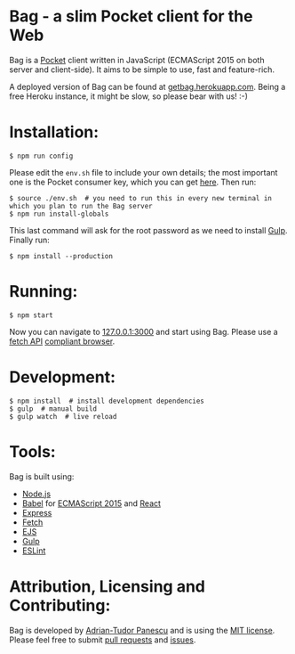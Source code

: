 Bag - a slim Pocket client for the Web
======================================

Bag is a [Pocket](https://getpocket.com) client written in JavaScript
(ECMAScript 2015 on both server and client-side). It aims to be simple to use,
fast and feature-rich.

A deployed version of Bag can be found at
[getbag.herokuapp.com](https://getbag.herokuapp.com). Being a free Heroku
instance, it might be slow, so please bear with us! :-)


Installation:
=============

```
$ npm run config
```

Please edit the `env.sh` file to include your own details; the most important
one is the Pocket consumer key, which you can get
[here](https://getpocket.com/developer/apps/). Then run:

```
$ source ./env.sh  # you need to run this in every new terminal in which you plan to run the Bag server
$ npm run install-globals
```

This last command will ask for the root password as we need to install
[Gulp](http://gulpjs.com/). Finally run:

```
$ npm install --production
```


Running:
========

```
$ npm start
```

Now you can navigate to [127.0.0.1:3000](http://127.0.0.1:3000/) and start
using Bag. Please use a [fetch API](https://fetch.spec.whatwg.org/) [compliant
browser](https://developer.mozilla.org/en-US/docs/Web/API/Fetch_API#Browser_compatibility).


Development:
============

```
$ npm install  # install development dependencies
$ gulp  # manual build
$ gulp watch  # live reload
```


Tools:
======

Bag is built using:

* [Node.js](https://nodejs.org)
* [Babel](https://babeljs.io/) for [ECMAScript 2015](http://www.ecma-international.org/ecma-262/6.0/) and [React](https://facebook.github.io/react/)
* [Express](http://expressjs.com/en/index.html)
* [Fetch](https://github.com/github/fetch)
* [EJS](http://www.embeddedjs.com/)
* [Gulp](http://gulpjs.com/)
* [ESLint](http://eslint.org/)


Attribution, Licensing and Contributing:
========================================

Bag is developed by [Adrian-Tudor Panescu](https://github.com/adrianp) and is
using the [MIT license](https://opensource.org/licenses/MIT). Please feel free
to submit [pull requests](https://github.com/adrianp/bag/pulls) and
[issues](https://github.com/adrianp/bag/issues).

